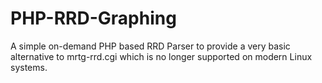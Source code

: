 # PHP-RRD-Graphing
A simple on-demand PHP based RRD Parser to provide a very basic alternative to mrtg-rrd.cgi which is no longer supported on modern Linux systems.
